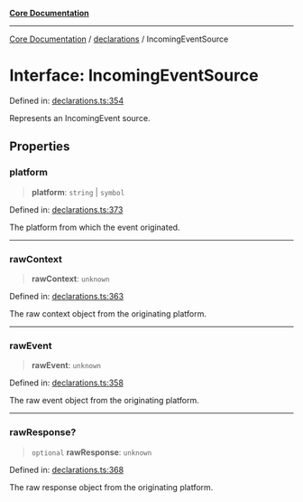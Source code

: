 [**Core Documentation**](../../README.md)

***

[Core Documentation](../../README.md) / [declarations](../README.md) / IncomingEventSource

# Interface: IncomingEventSource

Defined in: [declarations.ts:354](https://github.com/stonemjs/core/blob/85781fe5b87769612839dd6b850ba45186d357fa/src/declarations.ts#L354)

Represents an IncomingEvent source.

## Properties

### platform

> **platform**: `string` \| `symbol`

Defined in: [declarations.ts:373](https://github.com/stonemjs/core/blob/85781fe5b87769612839dd6b850ba45186d357fa/src/declarations.ts#L373)

The platform from which the event originated.

***

### rawContext

> **rawContext**: `unknown`

Defined in: [declarations.ts:363](https://github.com/stonemjs/core/blob/85781fe5b87769612839dd6b850ba45186d357fa/src/declarations.ts#L363)

The raw context object from the originating platform.

***

### rawEvent

> **rawEvent**: `unknown`

Defined in: [declarations.ts:358](https://github.com/stonemjs/core/blob/85781fe5b87769612839dd6b850ba45186d357fa/src/declarations.ts#L358)

The raw event object from the originating platform.

***

### rawResponse?

> `optional` **rawResponse**: `unknown`

Defined in: [declarations.ts:368](https://github.com/stonemjs/core/blob/85781fe5b87769612839dd6b850ba45186d357fa/src/declarations.ts#L368)

The raw response object from the originating platform.
